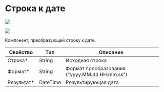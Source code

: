# Строка к дате

![](../../../resources/basic/data/datetime/image-(100)-(1)-(1)-(1)-(1)-(1)-(1)-(1)-(2)-(122).png)

![](../../../resources/basic/data/datetime/image-(396).png)

Компонент, преобразующий строку к дате.

| Свойство    | Тип      | Описание                                      |
| ----------- | -------- | --------------------------------------------- |
| Строка\*    | String   | Исходная строка                               |
| Формат\*    | String   | Формат преобразования ("yyyy.MM.dd HH:mm.ss") |
| Результат\* | DateTime | Результирующая дата                           |
